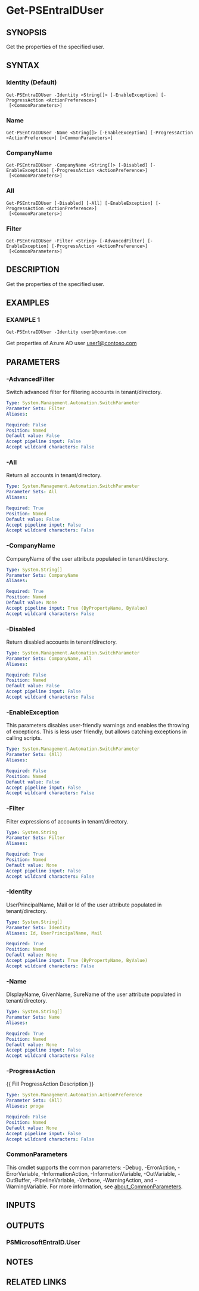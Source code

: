 ﻿---
external help file: PSMicrosoftEntraID-help.xml
Module Name: PSMicrosoftEntraID
online version:
schema: 2.0.0
---

# Get-PSEntraIDUser

## SYNOPSIS
Get the properties of the specified user.

## SYNTAX

### Identity (Default)
```
Get-PSEntraIDUser -Identity <String[]> [-EnableException] [-ProgressAction <ActionPreference>]
 [<CommonParameters>]
```

### Name
```
Get-PSEntraIDUser -Name <String[]> [-EnableException] [-ProgressAction <ActionPreference>] [<CommonParameters>]
```

### CompanyName
```
Get-PSEntraIDUser -CompanyName <String[]> [-Disabled] [-EnableException] [-ProgressAction <ActionPreference>]
 [<CommonParameters>]
```

### All
```
Get-PSEntraIDUser [-Disabled] [-All] [-EnableException] [-ProgressAction <ActionPreference>]
 [<CommonParameters>]
```

### Filter
```
Get-PSEntraIDUser -Filter <String> [-AdvancedFilter] [-EnableException] [-ProgressAction <ActionPreference>]
 [<CommonParameters>]
```

## DESCRIPTION
Get the properties of the specified user.

## EXAMPLES

### EXAMPLE 1
```
Get-PSEntraIDUser -Identity user1@contoso.com
```

Get properties of Azure AD user user1@contoso.com

## PARAMETERS

### -AdvancedFilter
Switch advanced filter for filtering accounts in tenant/directory.

```yaml
Type: System.Management.Automation.SwitchParameter
Parameter Sets: Filter
Aliases:

Required: False
Position: Named
Default value: False
Accept pipeline input: False
Accept wildcard characters: False
```

### -All
Return all accounts in tenant/directory.

```yaml
Type: System.Management.Automation.SwitchParameter
Parameter Sets: All
Aliases:

Required: True
Position: Named
Default value: False
Accept pipeline input: False
Accept wildcard characters: False
```

### -CompanyName
CompanyName of the user attribute populated in tenant/directory.

```yaml
Type: System.String[]
Parameter Sets: CompanyName
Aliases:

Required: True
Position: Named
Default value: None
Accept pipeline input: True (ByPropertyName, ByValue)
Accept wildcard characters: False
```

### -Disabled
Return disabled accounts in tenant/directory.

```yaml
Type: System.Management.Automation.SwitchParameter
Parameter Sets: CompanyName, All
Aliases:

Required: False
Position: Named
Default value: False
Accept pipeline input: False
Accept wildcard characters: False
```

### -EnableException
This parameters disables user-friendly warnings and enables the throwing of exceptions.
This is less user friendly,
but allows catching exceptions in calling scripts.

```yaml
Type: System.Management.Automation.SwitchParameter
Parameter Sets: (All)
Aliases:

Required: False
Position: Named
Default value: False
Accept pipeline input: False
Accept wildcard characters: False
```

### -Filter
Filter expressions of accounts in tenant/directory.

```yaml
Type: System.String
Parameter Sets: Filter
Aliases:

Required: True
Position: Named
Default value: None
Accept pipeline input: False
Accept wildcard characters: False
```

### -Identity
UserPrincipalName, Mail or Id of the user attribute populated in tenant/directory.

```yaml
Type: System.String[]
Parameter Sets: Identity
Aliases: Id, UserPrincipalName, Mail

Required: True
Position: Named
Default value: None
Accept pipeline input: True (ByPropertyName, ByValue)
Accept wildcard characters: False
```

### -Name
DIsplayName, GivenName, SureName of the user attribute populated in tenant/directory.

```yaml
Type: System.String[]
Parameter Sets: Name
Aliases:

Required: True
Position: Named
Default value: None
Accept pipeline input: False
Accept wildcard characters: False
```

### -ProgressAction
{{ Fill ProgressAction Description }}

```yaml
Type: System.Management.Automation.ActionPreference
Parameter Sets: (All)
Aliases: proga

Required: False
Position: Named
Default value: None
Accept pipeline input: False
Accept wildcard characters: False
```

### CommonParameters
This cmdlet supports the common parameters: -Debug, -ErrorAction, -ErrorVariable, -InformationAction, -InformationVariable, -OutVariable, -OutBuffer, -PipelineVariable, -Verbose, -WarningAction, and -WarningVariable. For more information, see [about_CommonParameters](http://go.microsoft.com/fwlink/?LinkID=113216).

## INPUTS

## OUTPUTS

### PSMicrosoftEntraID.User
## NOTES

## RELATED LINKS
